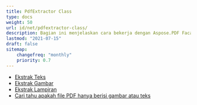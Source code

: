 ```yaml
---
title: PdfExtractor Class
type: docs
weight: 50
url: id/net/pdfextractor-class/
description: Bagian ini menjelaskan cara bekerja dengan Aspose.PDF Facades menggunakan Kelas PdfExtractor.
lastmod: "2021-07-15"
draft: false
sitemap:
    changefreq: "monthly"
    priority: 0.7
---
```


- [Ekstrak Teks](/pdf/net/extract-text/)
- [Ekstrak Gambar](/pdf/net/extract-images/)
- [Ekstrak Lampiran](/pdf/net/extract-attachments/)
- [Cari tahu apakah file PDF hanya berisi gambar atau teks](/pdf/net/find-whether-pdf-file-contains-images-or-text-only/)